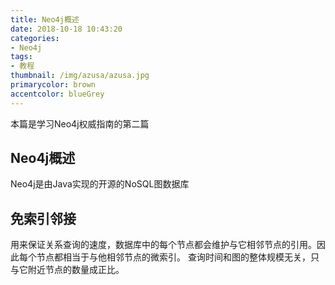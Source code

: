 ```yaml
---
title: Neo4j概述
date: 2018-10-18 10:43:20
categories:
- Neo4j
tags: 
- 教程
thumbnail: /img/azusa/azusa.jpg
primarycolor: brown
accentcolor: blueGrey
---
```


本篇是学习Neo4j权威指南的第二篇

## Neo4j概述

Neo4j是由Java实现的开源的NoSQL图数据库

## 免索引邻接

用来保证关系查询的速度，数据库中的每个节点都会维护与它相邻节点的引用。因此每个节点都相当于与他相邻节点的微索引。
查询时间和图的整体规模无关，只与它附近节点的数量成正比。

